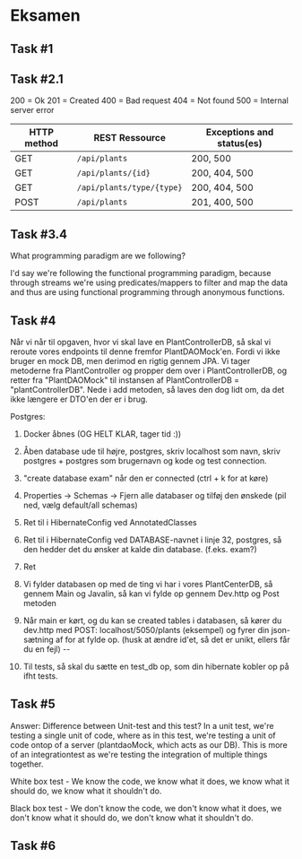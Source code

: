# Eksamen

## Task #1

## Task #2.1

200 = Ok
201 = Created
400 = Bad request
404 = Not found
500 = Internal server error

| HTTP method | REST Ressource            | Exceptions and status(es) |
|-------------|---------------------------|---------------------------|
| GET         | `/api/plants`             | 200, 500                  |
| GET         | `/api/plants/{id}`        | 200, 404, 500             |
| GET         | `/api/plants/type/{type}` | 200, 404, 500             |
| POST        | `/api/plants`             | 201, 400, 500             |

## Task #3.4

What programming paradigm are we following?

I'd say we're following the functional programming paradigm, because through streams we're using predicates/mappers to 
filter and map the data and thus are using functional programming through anonymous functions.

## Task #4

Når vi når til opgaven, hvor vi skal lave en PlantControllerDB, så skal vi reroute vores endpoints til denne fremfor PlantDAOMock'en. 
Fordi vi ikke bruger en mock DB, men derimod en rigtig gennem JPA.
Vi tager metoderne fra PlantController og propper dem over i PlantControllerDB, og retter fra "PlantDAOMock" til instansen af PlantControllerDB = "plantControllerDB".
Nede i add metoden, så laves den dog lidt om, da det ikke længere er DTO'en der er i brug.

Postgres:

1. Docker åbnes (OG HELT KLAR, tager tid :))
2. Åben database ude til højre, postgres, skriv localhost som navn, skriv postgres + postgres 
som brugernavn og kode og test connection.
3. "create database exam" når den er connected (ctrl + k for at køre)
4. Properties -> Schemas -> Fjern alle databaser og tilføj den ønskede (pil ned, vælg default/all schemas)
5. Ret til i HibernateConfig ved AnnotatedClasses 
6. Ret til i HibernateConfig ved DATABASE-navnet i linje 32, postgres, 
så den hedder det du ønsker at kalde din database. (f.eks. exam?)
7. Ret 
8. Vi fylder databasen op med de ting vi har i vores PlantCenterDB, så gennem Main og Javalin, så kan vi fylde op gennem Dev.http og Post metoden

9. Når main er kørt, og du kan se created tables i databasen, så kører du dev.http med POST: localhost/5050/plants (eksempel) og fyrer
din json-sætning af for at fylde op. (husk at ændre id'et, så det er unikt, ellers får du en fejl)
--
10. Til tests, så skal du sætte en test_db op, som din hibernate kobler op på ifht tests.


## Task #5

Answer:
Difference between Unit-test and this test?
In a unit test, we're testing a single unit of code, where as in this test, we're testing a unit of code ontop of a server (plantdaoMock, which acts as our DB).
This is more of an integrationtest as we're testing the integration of multiple things together.

White box test - We know the code, we know what it does, we know what it should do, we know what it shouldn't do.

Black box test - We don't know the code, we don't know what it does, we don't know what it should do, we don't know what it shouldn't do.



## Task #6